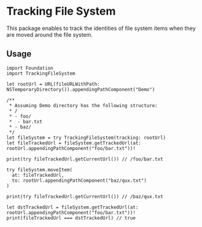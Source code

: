 # Tracking File System

This package enables to track the identities of file system items when they are moved around the file system.

## Usage

```
import Foundation
import TrackingFileSystem

let rootUrl = URL(fileURLWithPath: NSTemporaryDirectory()).appendingPathComponent("Demo")

/**
 * Assuming Demo directory has the following structure:
 * /
 * - foo/
 *  - bar.txt
 * - baz/
 */
let fileSystem = try TrackingFileSystem(tracking: rootUrl)
let fileTrackedUrl = fileSystem.getTrackedUrl(at: rootUrl.appendingPathComponent("foo/bar.txt"))!

print(try fileTrackedUrl.getCurrentUrl()) // /foo/bar.txt

try fileSystem.moveItem(
  at: fileTrackedUrl,
  to: rootUrl.appendingPathComponent("baz/qux.txt")
)

print(try fileTrackedUrl.getCurrentUrl()) // /baz/qux.txt

let dstTrackedUrl = fileSystem.getTrackedUrl(at: rootUrl.appendingPathComponent("foo/bar.txt"))!
print(fileTrackedUrl === dstTrackedUrl) // true
```
